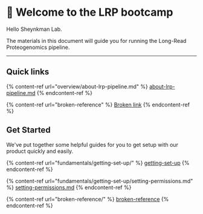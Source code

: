 # 👋 Welcome to the LRP bootcamp

Hello Sheynkman Lab.

The materials in this document will guide you for running the Long-Read Proteogenomics pipeline.

***

## Quick links

{% content-ref url="overview/about-lrp-pipeline.md" %}
[about-lrp-pipeline.md](overview/about-lrp-pipeline.md)
{% endcontent-ref %}

{% content-ref url="broken-reference" %}
[Broken link](broken-reference)
{% endcontent-ref %}

## Get Started

We've put together some helpful guides for you to get setup with our product quickly and easily.

{% content-ref url="fundamentals/getting-set-up/" %}
[getting-set-up](fundamentals/getting-set-up/)
{% endcontent-ref %}

{% content-ref url="fundamentals/getting-set-up/setting-permissions.md" %}
[setting-permissions.md](fundamentals/getting-set-up/setting-permissions.md)
{% endcontent-ref %}

{% content-ref url="broken-reference/" %}
[broken-reference](broken-reference/)
{% endcontent-ref %}
